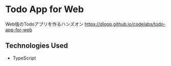 # Todo App for Web

Web版のTodoアプリを作るハンズオン
https://dlopp.github.io/codelabs/todo-app-for-web

## Technologies Used
- TypeScript